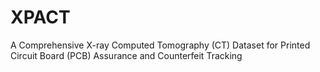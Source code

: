 # XPACT
 A Comprehensive X-ray Computed Tomography (CT) Dataset for Printed Circuit Board (PCB) Assurance and Counterfeit Tracking
